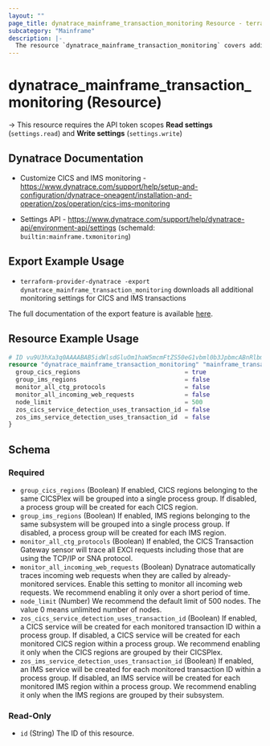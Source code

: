 ```yaml
---
layout: ""
page_title: dynatrace_mainframe_transaction_monitoring Resource - terraform-provider-dynatrace"
subcategory: "Mainframe"
description: |-
  The resource `dynatrace_mainframe_transaction_monitoring` covers additional monitoring settings for CICS and IMS transactions
---
```


# dynatrace_mainframe_transaction_monitoring (Resource)

-> This resource requires the API token scopes **Read settings** (`settings.read`) and **Write settings** (`settings.write`)

## Dynatrace Documentation

- Customize CICS and IMS monitoring - https://www.dynatrace.com/support/help/setup-and-configuration/dynatrace-oneagent/installation-and-operation/zos/operation/cics-ims-monitoring

- Settings API - https://www.dynatrace.com/support/help/dynatrace-api/environment-api/settings (schemaId: `builtin:mainframe.txmonitoring`)

## Export Example Usage

- `terraform-provider-dynatrace -export dynatrace_mainframe_transaction_monitoring` downloads all additional monitoring settings for CICS and IMS transactions

The full documentation of the export feature is available [here](https://dt-url.net/h203qmc).

## Resource Example Usage

```terraform
# ID vu9U3hXa3q0AAAABAB5idWlsdGluOm1haW5mcmFtZS50eG1vbml0b3JpbmcABnRlbmFudAAGdGVuYW50ACQwYWYxNWEwOS05YWM0LTMyZGEtOTZjZi01Y2Q3NjI1Y2MxNja-71TeFdrerQ
resource "dynatrace_mainframe_transaction_monitoring" "mainframe_transaction_monitoring" {
  group_cics_regions                             = true
  group_ims_regions                              = false
  monitor_all_ctg_protocols                      = false
  monitor_all_incoming_web_requests              = false
  node_limit                                     = 500
  zos_cics_service_detection_uses_transaction_id = false
  zos_ims_service_detection_uses_transaction_id  = false
}
```

<!-- schema generated by tfplugindocs -->
## Schema

### Required

- `group_cics_regions` (Boolean) If enabled, CICS regions belonging to the same CICSPlex will be grouped into a single process group. If disabled, a process group will be created for each CICS region.
- `group_ims_regions` (Boolean) If enabled, IMS regions belonging to the same subsystem will be grouped into a single process group. If disabled, a process group will be created for each IMS region.
- `monitor_all_ctg_protocols` (Boolean) If enabled, the CICS Transaction Gateway sensor will trace all EXCI requests including those that are using the TCP/IP or SNA protocol.
- `monitor_all_incoming_web_requests` (Boolean) Dynatrace automatically traces incoming web requests when they are called by already-monitored services. Enable this setting to monitor all incoming web requests. We recommend enabling it only over a short period of time.
- `node_limit` (Number) We recommend the default limit of 500 nodes. The value 0 means unlimited number of nodes.
- `zos_cics_service_detection_uses_transaction_id` (Boolean) If enabled, a CICS service will be created for each monitored transaction ID within a process group. If disabled, a CICS service will be created for each monitored CICS region within a process group. We recommend enabling it only when the CICS regions are grouped by their CICSPlex.
- `zos_ims_service_detection_uses_transaction_id` (Boolean) If enabled, an IMS service will be created for each monitored transaction ID within a process group. If disabled, an IMS service will be created for each monitored IMS region within a process group. We recommend enabling it only when the IMS regions are grouped by their subsystem.

### Read-Only

- `id` (String) The ID of this resource.
 